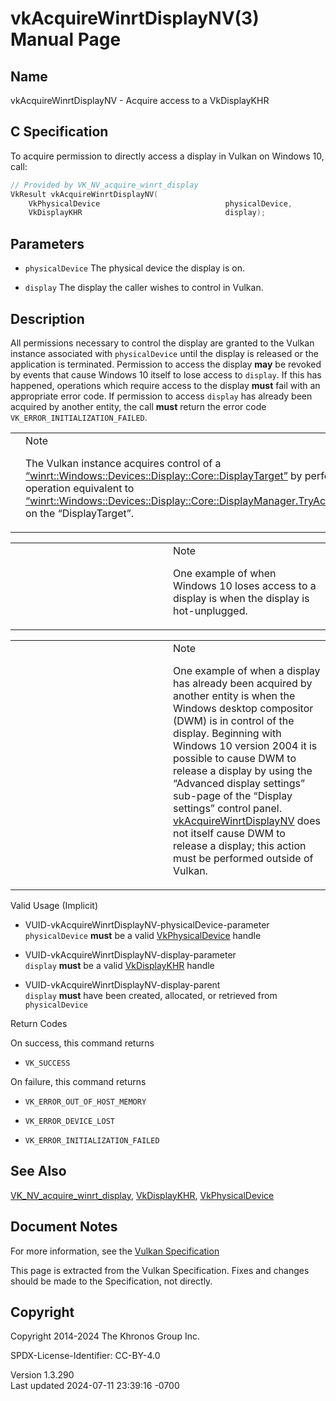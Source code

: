 # vkAcquireWinrtDisplayNV(3) Manual Page

## Name

vkAcquireWinrtDisplayNV - Acquire access to a VkDisplayKHR



## <a href="#_c_specification" class="anchor"></a>C Specification

To acquire permission to directly access a display in Vulkan on Windows
10, call:

``` c
// Provided by VK_NV_acquire_winrt_display
VkResult vkAcquireWinrtDisplayNV(
    VkPhysicalDevice                            physicalDevice,
    VkDisplayKHR                                display);
```

## <a href="#_parameters" class="anchor"></a>Parameters

- `physicalDevice` The physical device the display is on.

- `display` The display the caller wishes to control in Vulkan.

## <a href="#_description" class="anchor"></a>Description

All permissions necessary to control the display are granted to the
Vulkan instance associated with `physicalDevice` until the display is
released or the application is terminated. Permission to access the
display **may** be revoked by events that cause Windows 10 itself to
lose access to `display`. If this has happened, operations which require
access to the display **must** fail with an appropriate error code. If
permission to access `display` has already been acquired by another
entity, the call **must** return the error code
`VK_ERROR_INITIALIZATION_FAILED`.

<table>
<colgroup>
<col style="width: 50%" />
<col style="width: 50%" />
</colgroup>
<tbody>
<tr>
<td class="icon"><em></em></td>
<td class="content">Note
<p>The Vulkan instance acquires control of a <a
href="https://docs.microsoft.com/en-us/uwp/api/windows.devices.display.core.displaytarget">“winrt::Windows::Devices::Display::Core::DisplayTarget”</a>
by performing an operation equivalent to <a
href="https://docs.microsoft.com/en-us/uwp/api/windows.devices.display.core.displaymanager.tryacquiretarget">“winrt::Windows::Devices::Display::Core::DisplayManager.TryAcquireTarget()”</a>
on the “DisplayTarget”.</p></td>
</tr>
</tbody>
</table>

<table>
<colgroup>
<col style="width: 50%" />
<col style="width: 50%" />
</colgroup>
<tbody>
<tr>
<td class="icon"><em></em></td>
<td class="content">Note
<p>One example of when Windows 10 loses access to a display is when the
display is hot-unplugged.</p></td>
</tr>
</tbody>
</table>

<table>
<colgroup>
<col style="width: 50%" />
<col style="width: 50%" />
</colgroup>
<tbody>
<tr>
<td class="icon"><em></em></td>
<td class="content">Note
<p>One example of when a display has already been acquired by another
entity is when the Windows desktop compositor (DWM) is in control of the
display. Beginning with Windows 10 version 2004 it is possible to cause
DWM to release a display by using the “Advanced display settings”
sub-page of the “Display settings” control panel. <a
href="vkAcquireWinrtDisplayNV.html">vkAcquireWinrtDisplayNV</a> does not
itself cause DWM to release a display; this action must be performed
outside of Vulkan.</p></td>
</tr>
</tbody>
</table>

Valid Usage (Implicit)

- <a href="#VUID-vkAcquireWinrtDisplayNV-physicalDevice-parameter"
  id="VUID-vkAcquireWinrtDisplayNV-physicalDevice-parameter"></a>
  VUID-vkAcquireWinrtDisplayNV-physicalDevice-parameter  
  `physicalDevice` **must** be a valid
  [VkPhysicalDevice](https://registry.khronos.org/vulkan/specs/1.3-extensions/man/html/VkPhysicalDevice.html) handle

- <a href="#VUID-vkAcquireWinrtDisplayNV-display-parameter"
  id="VUID-vkAcquireWinrtDisplayNV-display-parameter"></a>
  VUID-vkAcquireWinrtDisplayNV-display-parameter  
  `display` **must** be a valid [VkDisplayKHR](https://registry.khronos.org/vulkan/specs/1.3-extensions/man/html/VkDisplayKHR.html) handle

- <a href="#VUID-vkAcquireWinrtDisplayNV-display-parent"
  id="VUID-vkAcquireWinrtDisplayNV-display-parent"></a>
  VUID-vkAcquireWinrtDisplayNV-display-parent  
  `display` **must** have been created, allocated, or retrieved from
  `physicalDevice`

Return Codes

On success, this command returns  
- `VK_SUCCESS`

On failure, this command returns  
- `VK_ERROR_OUT_OF_HOST_MEMORY`

- `VK_ERROR_DEVICE_LOST`

- `VK_ERROR_INITIALIZATION_FAILED`

## <a href="#_see_also" class="anchor"></a>See Also

[VK_NV_acquire_winrt_display](https://registry.khronos.org/vulkan/specs/1.3-extensions/man/html/VK_NV_acquire_winrt_display.html),
[VkDisplayKHR](https://registry.khronos.org/vulkan/specs/1.3-extensions/man/html/VkDisplayKHR.html),
[VkPhysicalDevice](https://registry.khronos.org/vulkan/specs/1.3-extensions/man/html/VkPhysicalDevice.html)

## <a href="#_document_notes" class="anchor"></a>Document Notes

For more information, see the <a
href="https://registry.khronos.org/vulkan/specs/1.3-extensions/html/vkspec.html#vkAcquireWinrtDisplayNV"
target="_blank" rel="noopener">Vulkan Specification</a>

This page is extracted from the Vulkan Specification. Fixes and changes
should be made to the Specification, not directly.

## <a href="#_copyright" class="anchor"></a>Copyright

Copyright 2014-2024 The Khronos Group Inc.

SPDX-License-Identifier: CC-BY-4.0

Version 1.3.290  
Last updated 2024-07-11 23:39:16 -0700
